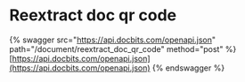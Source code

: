 # Reextract doc qr code

{% swagger src="https://api.docbits.com/openapi.json" path="/document/reextract_doc_qr_code" method="post" %}
[https://api.docbits.com/openapi.json](https://api.docbits.com/openapi.json)
{% endswagger %}

